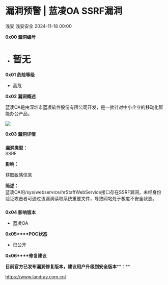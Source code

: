 #  漏洞预警 | 蓝凌OA SSRF漏洞   
浅安  浅安安全   2024-11-18 00:00  
  
**0x00 漏洞编号**  
- # 暂无  
  
**0x01 危险等级**  
- 高危  
  
**0x02 漏洞概述**  
  
蓝凌OA是由深圳市蓝凌软件股份有限公司开发，是一款针对中小企业的移动化智能办公产品。  
  
![](https://mmbiz.qpic.cn/sz_mmbiz_png/7stTqD182SVYWeZhgoC2Sr4x2V8oP9xibxVjwkNw7mOPBhXIggJJUEib8yBIKKRDaBp0spKcrjBfxviaCWibA2zic2w/640?wx_fmt=other&from=appmsg&wxfrom=5&wx_lazy=1&wx_co=1&tp=webp "")  
  
**0x03 漏洞详情**  
###   
###   
  
**漏洞类型：**  
SSRF  
  
**影响：**  
  
获取敏感信息  
  
**简述：**  
蓝凌OA的/sys/webservice/hrStaffWebService接口存在SSRF漏洞，未经身份验证攻击者可通过该漏洞读取系统重要文件，导致网站处于极度不安全状态。  
###   
  
**0x04 影响版本**  
- 蓝凌OA  
  
**0x05****POC状态**  
- 已公开  
  
**0x06****修复建议**  
  
**目前官方已发布漏洞修复版本，建议用户升级到安全版本****：**  
  
https://www.landray.com.cn/  
  
  
  
